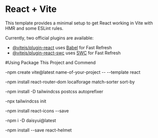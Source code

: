 # React + Vite

This template provides a minimal setup to get React working in Vite with HMR and some ESLint rules.

Currently, two official plugins are available:

- [@vitejs/plugin-react](https://github.com/vitejs/vite-plugin-react/blob/main/packages/plugin-react/README.md) uses [Babel](https://babeljs.io/) for Fast Refresh
- [@vitejs/plugin-react-swc](https://github.com/vitejs/vite-plugin-react-swc) uses [SWC](https://swc.rs/) for Fast Refresh





#Using Package This Project and Commend 

-npm create vite@latest name-of-your-project -- --template react

-npm install react-router-dom localforage match-sorter sort-by


-npm install -D tailwindcss postcss autoprefixer

-npx tailwindcss init


-npm install react-icons --save

-npm i -D daisyui@latest

-npm install --save react-helmet
